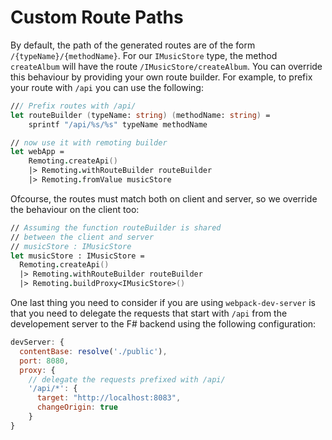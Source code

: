 # Custom Route Paths 

By default, the path of the generated routes are of the form `/{typeName}/{methodName}`. For our `IMusicStore` type, the method `createAlbum` will have the route `/IMusicStore/createAlbum`. You can override this behaviour by providing your own route builder. For example, to prefix your route with `/api` you can use the following:

```fs
/// Prefix routes with /api/
let routeBuilder (typeName: string) (methodName: string) = 
    sprintf "/api/%s/%s" typeName methodName

// now use it with remoting builder
let webApp = 
    Remoting.createApi()
    |> Remoting.withRouteBuilder routeBuilder
    |> Remoting.fromValue musicStore 
```
Ofcourse, the routes must match both on client and server, so we override the behaviour on the client too:
```fs
// Assuming the function routeBuilder is shared 
// between the client and server
// musicStore : IMusicStore
let musicStore : IMusicStore = 
  Remoting.createApi()
  |> Remoting.withRouteBuilder routeBuilder 
  |> Remoting.buildProxy<IMusicStore>() 
```
One last thing you need to consider if you are using `webpack-dev-server` is that you need to delegate the requests that start with `/api` from the developement server to the F# backend using the following configuration:
```js
devServer: {
  contentBase: resolve('./public'),
  port: 8080,
  proxy: {
    // delegate the requests prefixed with /api/
    '/api/*': {
      target: "http://localhost:8083",
      changeOrigin: true
    }
}
```